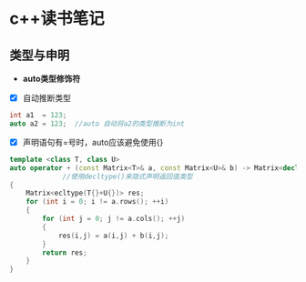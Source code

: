# c++读书笔记
## 类型与申明
- __auto类型修饰符__

- [x] 自动推断类型
```cpp
int a1  = 123;
auto a2 = 123;  //auto 自动将a2的类型推断为int
```

- [x] 声明语句有=号时，auto应该避免使用{}
```cpp
template <class T, class U>
auto operator + (const Matrix<T>& a, const Matrix<U>& b) -> Matrix<decltype(T{}+U{})>   // ->为后置返回类型语法 
             //使用decltype()来隐式声明返回值类型
{
    Matrix<ecltype(T{}+U{})> res;
    for (int i = 0; i != a.rows(); ++i)
    {
        for (int j = 0; j != a.cols(); ++j)
        {
            res(i,j) = a(i,j) + b(i,j);
        }
        return res;
    }
}

